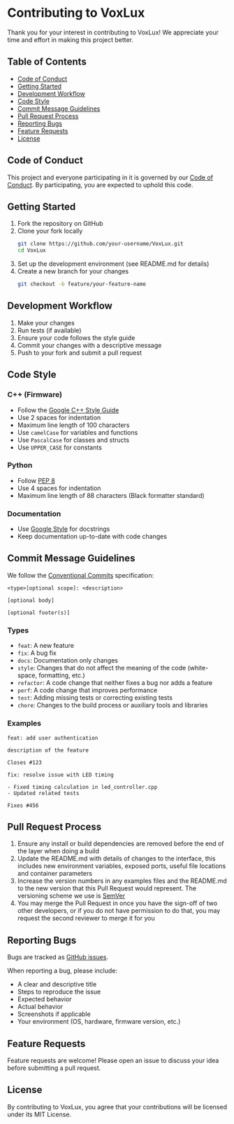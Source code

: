 # Contributing to VoxLux

Thank you for your interest in contributing to VoxLux! We appreciate your time and effort in making this project better.

## Table of Contents

- [Code of Conduct](#code-of-conduct)
- [Getting Started](#getting-started)
- [Development Workflow](#development-workflow)
- [Code Style](#code-style)
- [Commit Message Guidelines](#commit-message-guidelines)
- [Pull Request Process](#pull-request-process)
- [Reporting Bugs](#reporting-bugs)
- [Feature Requests](#feature-requests)
- [License](#license)

## Code of Conduct

This project and everyone participating in it is governed by our [Code of Conduct](CODE_OF_CONDUCT.md). By participating, you are expected to uphold this code.

## Getting Started

1. Fork the repository on GitHub
2. Clone your fork locally
   ```bash
   git clone https://github.com/your-username/VoxLux.git
   cd VoxLux
   ```
3. Set up the development environment (see README.md for details)
4. Create a new branch for your changes
   ```bash
   git checkout -b feature/your-feature-name
   ```

## Development Workflow

1. Make your changes
2. Run tests (if available)
3. Ensure your code follows the style guide
4. Commit your changes with a descriptive message
5. Push to your fork and submit a pull request

## Code Style

### C++ (Firmware)
- Follow the [Google C++ Style Guide](https://google.github.io/styleguide/cppguide.html)
- Use 2 spaces for indentation
- Maximum line length of 100 characters
- Use `camelCase` for variables and functions
- Use `PascalCase` for classes and structs
- Use `UPPER_CASE` for constants

### Python
- Follow [PEP 8](https://www.python.org/dev/peps/pep-0008/)
- Use 4 spaces for indentation
- Maximum line length of 88 characters (Black formatter standard)

### Documentation
- Use [Google Style](https://google.github.io/styleguide/pyguide.html#38-comments-and-docstrings) for docstrings
- Keep documentation up-to-date with code changes

## Commit Message Guidelines

We follow the [Conventional Commits](https://www.conventionalcommits.org/) specification:

```
<type>[optional scope]: <description>

[optional body]

[optional footer(s)]
```

### Types

- `feat`: A new feature
- `fix`: A bug fix
- `docs`: Documentation only changes
- `style`: Changes that do not affect the meaning of the code (white-space, formatting, etc.)
- `refactor`: A code change that neither fixes a bug nor adds a feature
- `perf`: A code change that improves performance
- `test`: Adding missing tests or correcting existing tests
- `chore`: Changes to the build process or auxiliary tools and libraries

### Examples

```
feat: add user authentication

description of the feature

Closes #123
```

```
fix: resolve issue with LED timing

- Fixed timing calculation in led_controller.cpp
- Updated related tests

Fixes #456
```

## Pull Request Process

1. Ensure any install or build dependencies are removed before the end of the layer when doing a build
2. Update the README.md with details of changes to the interface, this includes new environment variables, exposed ports, useful file locations and container parameters
3. Increase the version numbers in any examples files and the README.md to the new version that this Pull Request would represent. The versioning scheme we use is [SemVer](http://semver.org/)
4. You may merge the Pull Request in once you have the sign-off of two other developers, or if you do not have permission to do that, you may request the second reviewer to merge it for you

## Reporting Bugs

Bugs are tracked as [GitHub issues](https://github.com/your-username/VoxLux/issues).

When reporting a bug, please include:
- A clear and descriptive title
- Steps to reproduce the issue
- Expected behavior
- Actual behavior
- Screenshots if applicable
- Your environment (OS, hardware, firmware version, etc.)

## Feature Requests

Feature requests are welcome! Please open an issue to discuss your idea before submitting a pull request.

## License

By contributing to VoxLux, you agree that your contributions will be licensed under its MIT License.
